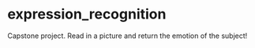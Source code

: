 # expression_recognition
Capstone project.  Read in a picture and return the emotion of the subject!
